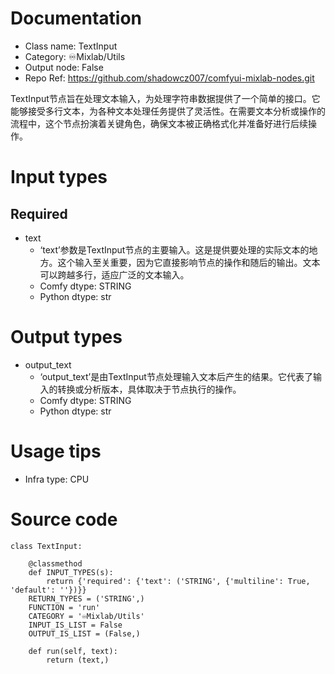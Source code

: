 # Documentation
- Class name: TextInput
- Category: ♾️Mixlab/Utils
- Output node: False
- Repo Ref: https://github.com/shadowcz007/comfyui-mixlab-nodes.git

TextInput节点旨在处理文本输入，为处理字符串数据提供了一个简单的接口。它能够接受多行文本，为各种文本处理任务提供了灵活性。在需要文本分析或操作的流程中，这个节点扮演着关键角色，确保文本被正确格式化并准备好进行后续操作。

# Input types
## Required
- text
    - ‘text’参数是TextInput节点的主要输入。这是提供要处理的实际文本的地方。这个输入至关重要，因为它直接影响节点的操作和随后的输出。文本可以跨越多行，适应广泛的文本输入。
    - Comfy dtype: STRING
    - Python dtype: str

# Output types
- output_text
    - ‘output_text’是由TextInput节点处理输入文本后产生的结果。它代表了输入的转换或分析版本，具体取决于节点执行的操作。
    - Comfy dtype: STRING
    - Python dtype: str

# Usage tips
- Infra type: CPU

# Source code
```
class TextInput:

    @classmethod
    def INPUT_TYPES(s):
        return {'required': {'text': ('STRING', {'multiline': True, 'default': ''})}}
    RETURN_TYPES = ('STRING',)
    FUNCTION = 'run'
    CATEGORY = '♾️Mixlab/Utils'
    INPUT_IS_LIST = False
    OUTPUT_IS_LIST = (False,)

    def run(self, text):
        return (text,)
```